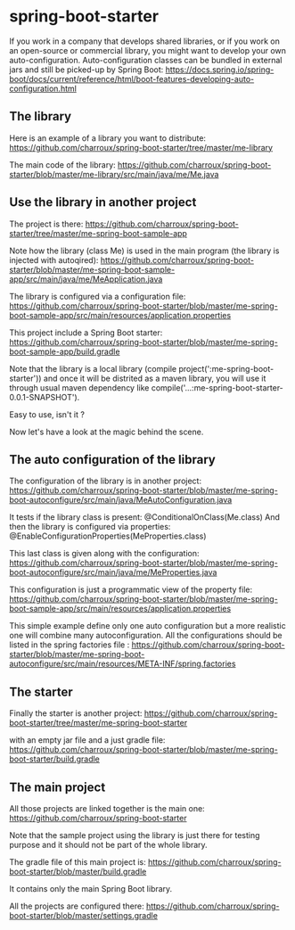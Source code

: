 # spring-boot-starter

If you work in a company that develops shared libraries, or if you work on an open-source or commercial library, you might want to develop your own auto-configuration. Auto-configuration classes can be bundled in external jars and still be picked-up by Spring Boot: https://docs.spring.io/spring-boot/docs/current/reference/html/boot-features-developing-auto-configuration.html

## The library

Here is an example of a library you want to distribute: https://github.com/charroux/spring-boot-starter/tree/master/me-library

The main code of the library: https://github.com/charroux/spring-boot-starter/blob/master/me-library/src/main/java/me/Me.java

## Use the library in another project

The project is there: https://github.com/charroux/spring-boot-starter/tree/master/me-spring-boot-sample-app

Note how the library (class Me) is used in the main program (the library is injected with autoqired): https://github.com/charroux/spring-boot-starter/blob/master/me-spring-boot-sample-app/src/main/java/me/MeApplication.java

The library is configured via a configuration file: https://github.com/charroux/spring-boot-starter/blob/master/me-spring-boot-sample-app/src/main/resources/application.properties

This project include a Spring Boot starter: https://github.com/charroux/spring-boot-starter/blob/master/me-spring-boot-sample-app/build.gradle

Note that the library is a local library (compile project(':me-spring-boot-starter')) and once it will be distrited as a maven library, you will use it through usual maven dependency like compile('...:me-spring-boot-starter-0.0.1-SNAPSHOT').

Easy to use, isn't it ?

Now let's have a look at the magic behind the scene.

## The auto configuration of the library

The configuration of the library is in another project: https://github.com/charroux/spring-boot-starter/blob/master/me-spring-boot-autoconfigure/src/main/java/MeAutoConfiguration.java

It tests if the library class is present: @ConditionalOnClass(Me.class)
And then the library is configured via properties: @EnableConfigurationProperties(MeProperties.class)

This last class is given along with the configuration: https://github.com/charroux/spring-boot-starter/blob/master/me-spring-boot-autoconfigure/src/main/java/me/MeProperties.java

This configuration is just a programmatic view of the property file: https://github.com/charroux/spring-boot-starter/blob/master/me-spring-boot-sample-app/src/main/resources/application.properties

This simple example define only one auto configuration but a more realistic one will combine many autoconfiguration. All the configurations should be listed in the spring factories file : https://github.com/charroux/spring-boot-starter/blob/master/me-spring-boot-autoconfigure/src/main/resources/META-INF/spring.factories

## The starter

Finally the starter is another project: https://github.com/charroux/spring-boot-starter/tree/master/me-spring-boot-starter

with an empty jar file and a just gradle file: https://github.com/charroux/spring-boot-starter/blob/master/me-spring-boot-starter/build.gradle

## The main project

All those projects are linked together is the main one: https://github.com/charroux/spring-boot-starter

Note that the sample project using the library is just there for testing purpose and it should not be part of the whole library.

The gradle file of this main project is: https://github.com/charroux/spring-boot-starter/blob/master/build.gradle

It contains only the main Spring Boot library.

All the projects are configured there: https://github.com/charroux/spring-boot-starter/blob/master/settings.gradle

